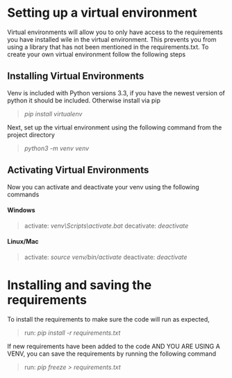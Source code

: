 
# Setting up a virtual environment
Virtual environments will allow you to only have access to the requirements you have installed wile in the virtual environment. This prevents you from using a library that has not been mentioned in the requirements.txt. To create your own virtual environment follow the following steps
## Installing Virtual Environments
Venv is included with Python versions 3.3, if you have the newest version of python it should be included. Otherwise install via pip
> *pip install virtualenv*

Next, set up the virtual environment using the following command from the project directory
> *python3 -m venv venv*


## Activating Virtual Environments
Now you can activate and deactivate your venv using the following commands
#### Windows
>activate: *venv\Scripts\activate.bat*
>decativate: *deactivate*
#### Linux/Mac
>activate: *source venv/bin/activate*
>deactivate: *deactivate*

# Installing and saving the requirements
To install the requirements to make sure the code will run as expected,
>run: *pip install -r requirements.txt*

If new requirements have been added to the code AND YOU ARE USING A VENV, you can save the requirements by running the following command
>run: *pip freeze > requirements.txt*

